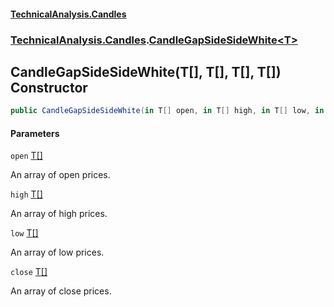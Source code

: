 #### [TechnicalAnalysis.Candles](TechnicalAnalysis.Candles.md 'TechnicalAnalysis.Candles')
### [TechnicalAnalysis.Candles](TechnicalAnalysis.Candles.md#TechnicalAnalysis.Candles 'TechnicalAnalysis.Candles').[CandleGapSideSideWhite&lt;T&gt;](CandleGapSideSideWhite_T_.md 'TechnicalAnalysis.Candles.CandleGapSideSideWhite<T>')

## CandleGapSideSideWhite(T[], T[], T[], T[]) Constructor

```csharp
public CandleGapSideSideWhite(in T[] open, in T[] high, in T[] low, in T[] close);
```
#### Parameters

<a name='TechnicalAnalysis.Candles.CandleGapSideSideWhite_T_.CandleGapSideSideWhite(T[],T[],T[],T[]).open'></a>

`open` [T](CandleGapSideSideWhite_T_.md#TechnicalAnalysis.Candles.CandleGapSideSideWhite_T_.T 'TechnicalAnalysis.Candles.CandleGapSideSideWhite<T>.T')[[]](https://docs.microsoft.com/en-us/dotnet/api/System.Array 'System.Array')

An array of open prices.

<a name='TechnicalAnalysis.Candles.CandleGapSideSideWhite_T_.CandleGapSideSideWhite(T[],T[],T[],T[]).high'></a>

`high` [T](CandleGapSideSideWhite_T_.md#TechnicalAnalysis.Candles.CandleGapSideSideWhite_T_.T 'TechnicalAnalysis.Candles.CandleGapSideSideWhite<T>.T')[[]](https://docs.microsoft.com/en-us/dotnet/api/System.Array 'System.Array')

An array of high prices.

<a name='TechnicalAnalysis.Candles.CandleGapSideSideWhite_T_.CandleGapSideSideWhite(T[],T[],T[],T[]).low'></a>

`low` [T](CandleGapSideSideWhite_T_.md#TechnicalAnalysis.Candles.CandleGapSideSideWhite_T_.T 'TechnicalAnalysis.Candles.CandleGapSideSideWhite<T>.T')[[]](https://docs.microsoft.com/en-us/dotnet/api/System.Array 'System.Array')

An array of low prices.

<a name='TechnicalAnalysis.Candles.CandleGapSideSideWhite_T_.CandleGapSideSideWhite(T[],T[],T[],T[]).close'></a>

`close` [T](CandleGapSideSideWhite_T_.md#TechnicalAnalysis.Candles.CandleGapSideSideWhite_T_.T 'TechnicalAnalysis.Candles.CandleGapSideSideWhite<T>.T')[[]](https://docs.microsoft.com/en-us/dotnet/api/System.Array 'System.Array')

An array of close prices.